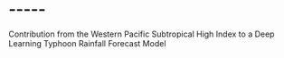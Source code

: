 # -----
Contribution from the Western Pacific Subtropical High  Index to a Deep Learning Typhoon Rainfall Forecast Model
